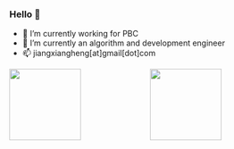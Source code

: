 ### Hello 👋

<!--
**j1o2h3n/j1o2h3n** is a ✨ _special_ ✨ repository because its `README.md` (this file) appears on your GitHub profile.
--> 


- 🔭 I’m currently working for PBC
- 🌱 I’m currently an algorithm and development engineer 
- 📫 jiangxiangheng[at]gmail[dot]com

<div style="display: flex;">
  <img align="absbottom" src="https://github-readme-stats.vercel.app/api?username=j1o2h3n&theme=dracula&show_icons=true&count_private=true" style="flex: 1;" height="128" />
  <img align="absbottom" src="https://github-readme-stats.vercel.app/api/top-langs/?username=j1o2h3n&theme=dracula&layout=compact&exclude_repo=j1o2h3n.github.io" style="flex: 1;" height="128" />
</div>











